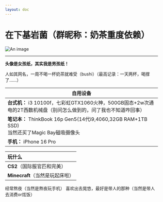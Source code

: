 ```yaml
---
layout: doc
---
```

# 在下基岩菌（群昵称：奶茶重度依赖）
![An image](http://q1.qlogo.cn/g?b=qq&nk=1852492513&s=160)
_________________

**头像是女孩纸，其实我是男孩纸！**

人如其网名，一周不喝一杯奶茶就难受（bushi）（最高记录：一天两杯，喝撑了……）

| **自用设备**                                                     |
| ------------------------------------------------------------ |
| **台式机：** i3 10100f，七彩虹GTX1060火神，500GB固态+2w次通电的2T西数机械盘（别问怎么做到的，问了我也不知道咋回事） |
| **笔记本：** ThinkBook 16p Gen5(14代i9,4060,32GB RAM+1TB SSD)<br />当然还买了Magic Bay磁吸摄像头 |
| **手机：** iPhone 16 Pro                       |

| **玩什么**                      |
| :------------------------------ |
| **CS2**（国际服官匹和完美）     |
| **Minecraft**（当然是玩起床啦） |

经常熬夜（当然是熬夜玩手机）
喜欢出去晃悠，最好是带人的那种（当然是带人去消费or炫饭）

